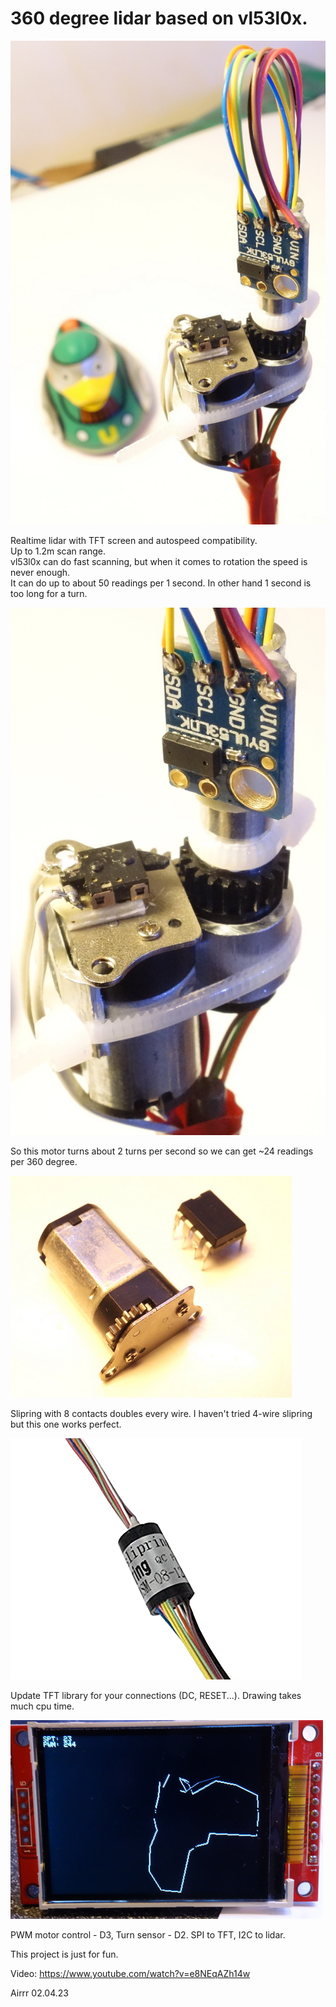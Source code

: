 # 360 degree lidar based on vl53l0x.


![lidar](lidar_b_s.jpg)  


Realtime lidar with TFT screen and autospeed compatibility.  
Up to 1.2m scan range.  
vl53l0x can do fast scanning, but when it comes to rotation the speed is never enough.  
It can do up to about 50 readings per 1 second. In other hand 1 second is too long for a turn.  

![lidar_cropped](lidar_cropped.jpg)

So this motor turns about 2 turns per second so we can get ~24 readings per 360 degree.

![motor](motor_s.jpg)

Slipring with 8 contacts doubles every wire. I haven't tried 4-wire slipring but this one works perfect.

![msm-08-08u](slipring.png)

Update TFT library for your connections (DC, RESET...). Drawing takes much cpu time.

![tft](s_scr.jpg)


PWM motor control - D3, Turn sensor - D2. SPI to TFT, I2C to lidar.

This project is just for fun.  

Video: https://www.youtube.com/watch?v=e8NEqAZh14w  

Airrr 02.04.23  